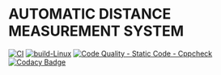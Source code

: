 # AUTOMATIC DISTANCE MEASUREMENT SYSTEM
[![CI](https://github.com/SoundaryalakshmiSaravanan/M2-EmbSys/actions/workflows/main.yml/badge.svg)](https://github.com/SoundaryalakshmiSaravanan/M2-EmbSys/actions/workflows/main.yml)
[![build-Linux](https://github.com/SoundaryalakshmiSaravanan/M2-EmbSys/actions/workflows/Build.yml/badge.svg)](https://github.com/SoundaryalakshmiSaravanan/M2-EmbSys/actions/workflows/Build.yml)
[![Code Quality - Static Code - Cppcheck](https://github.com/SoundaryalakshmiSaravanan/M2-EmbSys/actions/workflows/c-cpp.yml/badge.svg)](https://github.com/SoundaryalakshmiSaravanan/M2-EmbSys/actions/workflows/c-cpp.yml)
[![Codacy Badge](https://app.codacy.com/project/badge/Grade/0f14dd226cf74c0db5ec580a9aff1242)](https://www.codacy.com/gh/SoundaryalakshmiSaravanan/M2-EmbSys/dashboard?utm_source=github.com&amp;utm_medium=referral&amp;utm_content=SoundaryalakshmiSaravanan/M2-EmbSys&amp;utm_campaign=Badge_Grade)

